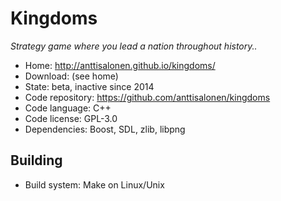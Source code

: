 # Kingdoms

_Strategy game where you lead a nation throughout history.._

- Home: http://anttisalonen.github.io/kingdoms/
- Download: (see home)
- State: beta, inactive since 2014
- Code repository: https://github.com/anttisalonen/kingdoms
- Code language: C++
- Code license: GPL-3.0
- Dependencies: Boost, SDL, zlib, libpng 

## Building

- Build system: Make on Linux/Unix
